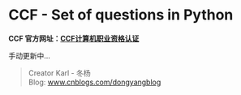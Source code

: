 # CCF - Set of questions in Python  

**CCF 官方网址：[CCF计算机职业资格认证](http://www.cspro.org/lead/application/ccf/login.jsp)**  

手动更新中...  

> Creator Karl - 冬杨  
> Blog: www.cnblogs.com/dongyangblog  
